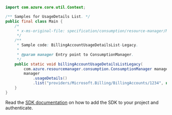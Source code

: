 ```java
import com.azure.core.util.Context;

/** Samples for UsageDetails List. */
public final class Main {
    /*
     * x-ms-original-file: specification/consumption/resource-manager/Microsoft.Consumption/stable/2021-10-01/examples/UsageDetailsListByBillingAccount.json
     */
    /**
     * Sample code: BillingAccountUsageDetailsList-Legacy.
     *
     * @param manager Entry point to ConsumptionManager.
     */
    public static void billingAccountUsageDetailsListLegacy(
        com.azure.resourcemanager.consumption.ConsumptionManager manager) {
        manager
            .usageDetails()
            .list("providers/Microsoft.Billing/BillingAccounts/1234", null, null, null, null, null, Context.NONE);
    }
}
```

Read the [SDK documentation](https://github.com/Azure/azure-sdk-for-java/blob/azure-resourcemanager-consumption_1.0.0-beta.3/sdk/consumption/azure-resourcemanager-consumption/README.md) on how to add the SDK to your project and authenticate.
